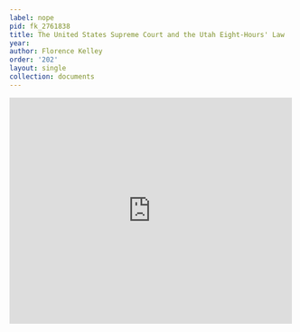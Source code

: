 ```yaml
---
label: nope
pid: fk_2761838
title: The United States Supreme Court and the Utah Eight-Hours' Law
year:
author: Florence Kelley
order: '202'
layout: single
collection: documents
---
```

<iframe src="https://northwestern.app.box.com/embed/s/03anbfzshqkdksbj3qi7o531ifgvhjrn?sortColumn=date&view=list" width="500" height="400" frameborder="0" allowfullscreen webkitallowfullscreen msallowfullscreen></iframe>
